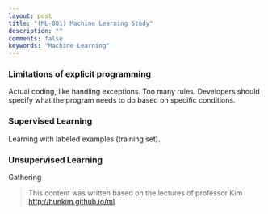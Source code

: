 ```yaml
---
layout: post
title: "(ML-001) Machine Learning Study"
description: ""
comments: false
keywords: "Machine Learning"
---
```


### Limitations of explicit programming

Actual coding, like handling exceptions.
Too many rules.
Developers should specify what the program needs to do based on specific conditions.

### Supervised Learning

Learning with labeled examples (training set).

### Unsupervised Learning

Gathering 

> This content was written based on the lectures of professor Kim http://hunkim.github.io/ml
